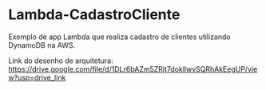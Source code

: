 # Lambda-CadastroCliente
Exemplo de app Lambda que realiza cadastro de clientes utilizando DynamoDB na AWS.

Link do desenho de arquitetura:
https://drive.google.com/file/d/1DLr6bAZm5ZRjt7dokllwvSQRhAkEegUP/view?usp=drive_link
